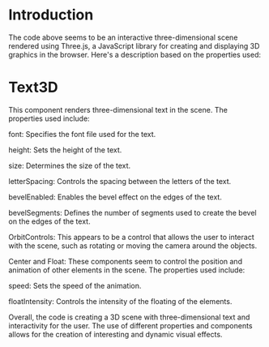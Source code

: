# Introduction

The code above seems to be an interactive three-dimensional scene rendered using Three.js, a JavaScript library for creating and displaying 3D graphics in the browser. Here's a description based on the properties used:


# Text3D

This component renders three-dimensional text in the scene. The properties used include:

font: Specifies the font file used for the text.

height: Sets the height of the text.

size: Determines the size of the text.

letterSpacing: Controls the spacing between the letters of the text.

bevelEnabled: Enables the bevel effect on the edges of the text.

bevelSegments: Defines the number of segments used to create the bevel on the edges of the text.

OrbitControls: This appears to be a control that allows the user to interact with the scene, such as rotating or moving the camera around the objects.

Center and Float: These components seem to control the position and animation of other elements in the scene. The properties used include:

speed: Sets the speed of the animation.

floatIntensity: Controls the intensity of the floating of the elements.

Overall, the code is creating a 3D scene with three-dimensional text and interactivity for the user. The use of different properties and components allows for the creation of interesting and dynamic visual effects.
